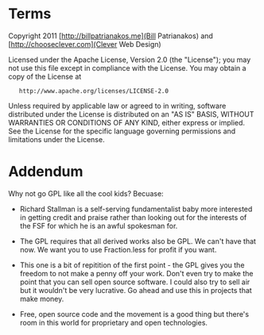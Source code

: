 # Terms

 Copyright 2011 [http://billpatrianakos.me](Bill Patrianakos) and [http://chooseclever.com](Clever Web Design)

   Licensed under the Apache License, Version 2.0 (the "License");
   you may not use this file except in compliance with the License.
   You may obtain a copy of the License at

       http://www.apache.org/licenses/LICENSE-2.0

   Unless required by applicable law or agreed to in writing, software
   distributed under the License is distributed on an "AS IS" BASIS,
   WITHOUT WARRANTIES OR CONDITIONS OF ANY KIND, either express or implied.
   See the License for the specific language governing permissions and
   limitations under the License.

# Addendum

Why not go GPL like all the cool kids? Becuase: 

* Richard Stallman is a self-serving fundamentalist baby more interested in getting credit and praise rather than looking out for the interests of the FSF for which he is an awful spokesman for.

* The GPL requires that all derived works also be GPL. We can't have that now. We want you to use Fraction.less for profit if you want.

* This one is a bit of repitition of the first point - the GPL gives you the freedom to not make a penny off your work. Don't even try to make the point that you can sell open source software. I could also try to sell air but it wouldn't be very lucrative. Go ahead and use this in projects that make money.

* Free, open source code and the movement is a good thing but there's room in this world for proprietary and open technologies.
